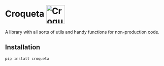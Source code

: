 # Croqueta <img src="img/croqueta.png" alt="Croqueta Logo" width="60" height="60" style="vertical-align: middle;">



A library with all sorts of utils and handy functions for non-production code.



Installation
------------
```pip install croqueta```

